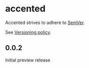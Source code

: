 # accented

Accented strives to adhere to [SemVer](https://semver.org/).

See [Versioning policy](https://www.accented.dev/about#versioning).

## 0.0.2

Initial preview release
